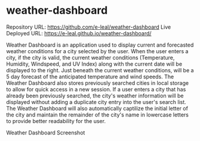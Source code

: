 # weather-dashboard
Repository URL: https://github.com/e-leal/weather-dashboard
Live Deployed URL: https://e-leal.github.io/weather-dashboard/

Weather Dashboard is an application used to display current and forecasted weather conditions for a city selected by the user. When the user enters a city, if the city is valid, the current weather conditions (Temperature, Humidity, Windspeed, and UV Index) along with the current date will be displayed to the right. Just beneath the current weather conditions, will be a 5 day forecast of the anticipated temperature and wind speeds. 
The Weather Dashboard also stores previously searched cities in local storage to allow for quick access in a new session. If a user enters a city that has already been previously searched, the city's weather information will be displayed without adding a duplicate city entry into the user's search list. The Weather Dashboard will also automatically captilize the initial letter of the city and maintain the remainder of the city's name in lowercase letters to provide better readability for the user.

Weather Dashboard Screenshot